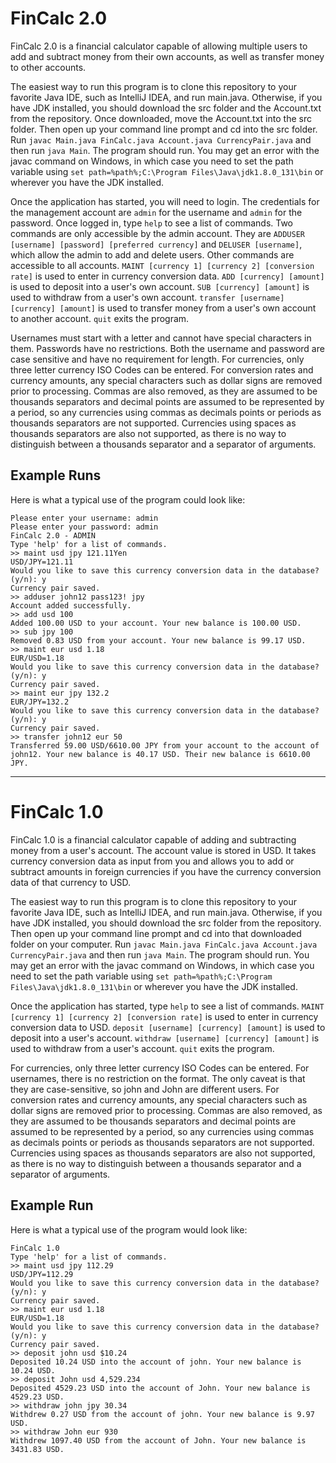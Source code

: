 # FinCalc 2.0
FinCalc 2.0 is a financial calculator capable of allowing multiple users to add and subtract money from their own accounts, as well as transfer money to other accounts.

The easiest way to run this program is to clone this repository to your favorite Java IDE, such as IntelliJ IDEA, and run main.java. Otherwise, if you have JDK installed, you should download the src folder and the Account.txt from the repository. Once downloaded, move the Account.txt into the src folder. Then open up your command line prompt and cd into the src folder. Run `javac Main.java FinCalc.java Account.java CurrencyPair.java` and then run `java Main`. The program should run. You may get an error with the javac command on Windows, in which case you need to set the path variable using `set path=%path%;C:\Program Files\Java\jdk1.8.0_131\bin` or wherever you have the JDK installed.

Once the application has started, you will need to login. The credentials for the management account are `admin` for the username and `admin` for the password. Once logged in, type `help` to see a list of commands. Two commands are only accessible by the admin account. They are `ADDUSER [username] [password] [preferred currency]` and `DELUSER [username]`, which allow the admin to add and delete users. Other commands are accessible to all accounts. `MAINT [currency 1] [currency 2] [conversion rate]` is used to enter in currency conversion data. `ADD [currency] [amount]` is used to deposit into a user's own account. `SUB [currency] [amount]` is used to withdraw from a user's own account. `transfer [username] [currency] [amount]` is used to transfer money from a user's own account to another account. `quit` exits the program.

Usernames must start with a letter and cannot have special characters in them. Passwords have no restrictions. Both the username and password are case sensitive and have no requirement for length. For currencies, only three letter currency ISO Codes can be entered. For conversion rates and currency amounts, any special characters such as dollar signs are removed prior to processing. Commas are also removed, as they are assumed to be thousands separators and decimal points are assumed to be represented by a period, so any currencies using commas as decimals points or periods as thousands separators are not supported. Currencies using spaces as thousands separators are also not supported, as there is no way to distinguish between a thousands separator and a separator of arguments.

## Example Runs
Here is what a typical use of the program could look like:
```
Please enter your username: admin
Please enter your password: admin
FinCalc 2.0 - ADMIN
Type 'help' for a list of commands.
>> maint usd jpy 121.11Yen
USD/JPY=121.11
Would you like to save this currency conversion data in the database? (y/n): y
Currency pair saved.
>> adduser john12 pass123! jpy
Account added successfully.
>> add usd 100
Added 100.00 USD to your account. Your new balance is 100.00 USD.
>> sub jpy 100
Removed 0.83 USD from your account. Your new balance is 99.17 USD.
>> maint eur usd 1.18
EUR/USD=1.18
Would you like to save this currency conversion data in the database? (y/n): y
Currency pair saved.
>> maint eur jpy 132.2
EUR/JPY=132.2
Would you like to save this currency conversion data in the database? (y/n): y
Currency pair saved.
>> transfer john12 eur 50
Transferred 59.00 USD/6610.00 JPY from your account to the account of john12. Your new balance is 40.17 USD. Their new balance is 6610.00 JPY.
```

---

# FinCalc 1.0
FinCalc 1.0 is a financial calculator capable of adding and subtracting money from a user's account. The account value is stored in USD. It takes currency conversion data as input from you and allows you to add or subtract amounts in foreign currencies if you have the currency conversion data of that currency to USD.

The easiest way to run this program is to clone this repository to your favorite Java IDE, such as IntelliJ IDEA, and run main.java. Otherwise, if you have JDK installed, you should download the src folder from the repository. Then open up your command line prompt and cd into that downloaded folder on your computer. Run `javac Main.java FinCalc.java Account.java CurrencyPair.java` and then run `java Main`. The program should run. You may get an error with the javac command on Windows, in which case you need to set the path variable using `set path=%path%;C:\Program Files\Java\jdk1.8.0_131\bin` or wherever you have the JDK installed.

Once the application has started, type `help` to see a list of commands. `MAINT [currency 1] [currency 2] [conversion rate]` is used to enter in currency conversion data to USD. `deposit [username] [currency] [amount]` is used to deposit into a user's account. `withdraw [username] [currency] [amount]` is used to withdraw from a user's account. `quit` exits the program.

For currencies, only three letter currency ISO Codes can be entered. For usernames, there is no restriction on the format. The only caveat is that they are case-sensitive, so john and John are different users. For conversion rates and currency amounts, any special characters such as dollar signs are removed prior to processing. Commas are also removed, as they are assumed to be thousands separators and decimal points are assumed to be represented by a period, so any currencies using commas as decimals points or periods as thousands separators are not supported. Currencies using spaces as thousands separators are also not supported, as there is no way to distinguish between a thousands separator and a separator of arguments.

## Example Run
Here is what a typical use of the program would look like:
```
FinCalc 1.0
Type 'help' for a list of commands.
>> maint usd jpy 112.29
USD/JPY=112.29
Would you like to save this currency conversion data in the database? (y/n): y
Currency pair saved.
>> maint eur usd 1.18
EUR/USD=1.18
Would you like to save this currency conversion data in the database? (y/n): y
Currency pair saved.
>> deposit john usd $10.24
Deposited 10.24 USD into the account of john. Your new balance is 10.24 USD.
>> deposit John usd 4,529.234
Deposited 4529.23 USD into the account of John. Your new balance is 4529.23 USD.
>> withdraw john jpy 30.34
Withdrew 0.27 USD from the account of john. Your new balance is 9.97 USD.
>> withdraw John eur 930
Withdrew 1097.40 USD from the account of John. Your new balance is 3431.83 USD.
```

